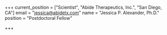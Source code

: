 +++
current_position = ["Scientist", "Abide Therapeutics, Inc.", "San Diego, CA"]
email = "jessica@abidetx.com"
name = "Jessica P. Alexander, Ph.D."
position = "Postdoctoral Fellow"

+++

